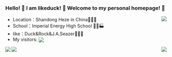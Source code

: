 ### Hello! 👋 I am likeduck! 👋 Welcome to my personal homepage! 👋

<img align=right src="https://github-readme-stats.vercel.app/api/top-langs/?username=likeduck&theme=light&layout=compact&hide_title=true" /> </div>

- Location：Shandong Heze in China🏰💒⛪
- School：Imperial Energy High School 🏪🏫🏭
- like：Duck&Rock&J.A.Seazer🏤🏥🏦
- My visitors: <img align=center src="https://visitor-badge.glitch.me/badge?username=likeduck&page_id=page.id&left_color=green&right_color=red" />

<img align=left src="https://github-readme-stats.vercel.app/api?username=likeduck&show_icons=true&icon_color=CE1D2D&text_color=718096&theme=light&count_private=true&hide_title=true" /> <img align=right src="https://readme-typing-svg.demolab.com/?lines=+使+湘+灵+鼓+瑟+兮+令+海+若+舞+冯+夷&color=000000" />
<img src="https://github-readme-activity-graph.cyclic.app/graph?username=likeduck&multiline=true&theme=ycode&color=000000" />

